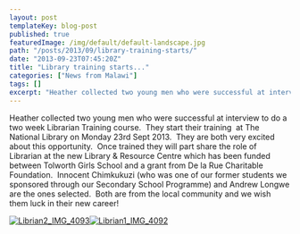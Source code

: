 ```yaml
---
layout: post
templateKey: blog-post
published: true
featuredImage: /img/default/default-landscape.jpg
path: "/posts/2013/09/library-training-starts/"
date: "2013-09-23T07:45:20Z"
title: "Library training starts..."
categories: ["News from Malawi"]
tags: []
excerpt: "Heather collected two young men who were successful at interview to do a two week Librarian Trainin..."
---
```


Heather collected two young men who were successful at interview to do a two week Librarian Training course.  They start their training  at The National Library on Monday 23rd Sept 2013.  They are both very excited about this opportunity.  Once trained they will part share the role of Librarian at the new Library & Resource Centre which has been funded between Tolworth Girls School and a grant from De la Rue Charitable Foundation.  Innocent Chimkukuzi (who was one of our former students we sponsored through our Secondary School Programme) and Andrew Longwe are the ones selected.  Both are from the local community and we wish them luck in their new career!

[![Librian2_IMG_4093](https://f000.backblazeb2.com/file/avm-wp-uploads/2013/09/Librian2_IMG_4093-224x300.jpg)](https://f000.backblazeb2.com/file/avm-wp-uploads/2013/09/Librian2_IMG_4093.jpg)[![Librian1_IMG_4092](https://f000.backblazeb2.com/file/avm-wp-uploads/2013/09/Librian1_IMG_4092-224x300.jpg)](https://f000.backblazeb2.com/file/avm-wp-uploads/2013/09/Librian1_IMG_4092.jpg)
